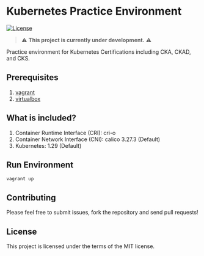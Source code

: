 # Kubernetes Practice Environment

[![License](https://img.shields.io/badge/License-MIT-blue.svg)](https://github.com/zaidsasa/kubernetes-practice-environment/blob/main/LICENSE)

> :warning: **This project is currently under development.** :warning:

Practice environment for Kubernetes Certifications including CKA, CKAD, and CKS.

## Prerequisites

1. [vagrant]
2. [virtualbox]

[vagrant]: https://developer.hashicorp.com/vagrant/install
[virtualbox]: https://www.virtualbox.org/wiki/Downloads

## What is included?

1. Container Runtime Interface (CRI): cri-o
2. Container Network Interface (CNI): calico 3.27.3 (Default)
3. Kubernetes: 1.29 (Default)

## Run Environment

```
vagrant up
```

## Contributing

Please feel free to submit issues, fork the repository and send pull requests!

## License

This project is licensed under the terms of the MIT license.

